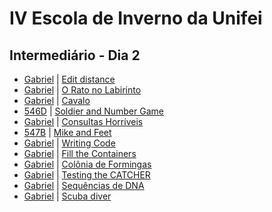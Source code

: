 # IV Escola de Inverno da Unifei

## Intermediário - Dia 2
- [Gabriel](EDIST-Gabriel.cpp) | [Edit distance](http://www.spoj.com/problems/EDIST/)
- [Gabriel](1799Gabriel.cpp) | [O Rato no Labirinto](https://www.urionlinejudge.com.br/judge/pt/problems/view/1799)
- [Gabriel](1513Gabriel.cpp) | [Cavalo](https://www.urionlinejudge.com.br/judge/pt/problems/view/1513)
- [546D]() | [Soldier and Number Game](http://codeforces.com/problemset/problem/546/D)
- [Gabriel](1500Gabriel.cpp) | [Consultas Horríveis](https://www.urionlinejudge.com.br/judge/pt/problems/view/1500)
- [547B]() | [Mike and Feet](http://codeforces.com/problemset/problem/547/B)
- [Gabriel](543AGabriel.cpp) | [Writing Code](http://codeforces.com/problemset/problem/543/A)
- [Gabriel](11413Gabriel.cpp) | [Fill the Containers](https://uva.onlinejudge.org/index.php?option=onlinejudge&page=show_problem&problem=2408)
- [Gabriel](1135Gabriel.cpp) | [Colônia de Formingas](https://www.urionlinejudge.com.br/judge/pt/problems/view/1135)
- [Gabriel](231Gabriel.cpp) | [Testing the CATCHER](https://uva.onlinejudge.org/index.php?option=onlinejudge&page=show_problem&problem=167)
- [Gabriel](1373Gabriel.cpp) | [Sequências de DNA](https://www.urionlinejudge.com.br/judge/pt/problems/view/1373)
- [Gabriel](SCUBADIV-Gabriel.cpp) | [Scuba diver](http://www.spoj.com/problems/SCUBADIV/)
